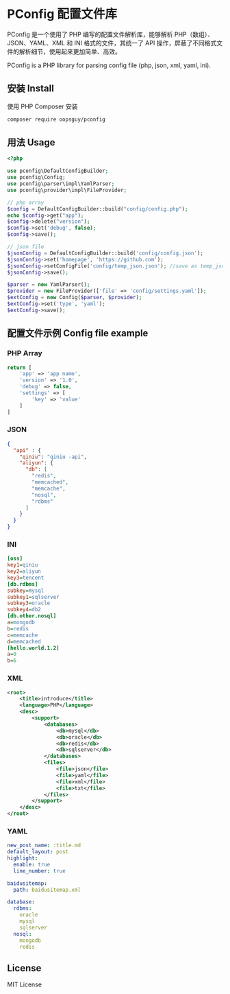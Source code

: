 # PConfig 配置文件库

PConfig 是一个使用了 PHP 编写的配置文件解析库，能够解析 PHP（数组）、JSON、YAML、XML 和 INI 格式的文件，其统一了 API 操作，屏蔽了不同格式文件的解析细节，使用起来更加简单、高效。

PConfig is a PHP library for parsing config file (php, json, xml, yaml, ini).

## 安装 Install

使用 PHP Composer 安装

```bash
composer require oopsguy/pconfig
```

## 用法 Usage

```php
<?php

use pconfig\DefaultConfigBuilder;
use pconfig\Config;
use pconfig\parser\impl\YamlParser;
use pconfig\provider\impl\FileProvider;

// php array
$config = DefaultConfigBuilder::build("config/config.php");
echo $config->get("app");
$config->delete("version");
$config->set('debug', false);
$config->save();

// json file
$jsonConfig = DefaultConfigBuilder::build('config/config.json');
$jsonConfig->set('homepage', 'https://github.com');
$jsonConfig->setConfigFile('config/temp_json.json'); //save as temp_json.json file
$jsonConfig->save();

$parser = new YamlParser();
$provider = new FileProvider(['file' => 'config/settings.yaml']);
$extConfig = new Config($parser, $provider);
$extConfig->set('type', 'yaml');
$extConfig->save();
```

## 配置文件示例 Config file example

### PHP Array

```php
return [
    'app' => 'app name',
    'version' => '1.0',
    'debug' => false,
    'settings' => [
        'key' => 'value'
    ]
]
```

### JSON

```json
{
  "api" : {
    "qiniu": "qiniu -api",
    "aliyun": {
      "db": [
        "redis",
        "memcached",
        "memcache",
        "nosql",
        "rdbms"
      ]
    }
  }
}
```

### INI

```ini
[oss]
key1=qiniu
key2=aliyun
key3=tencent
[db.rdbms]
subkey=mysql
subkey1=sqlserver
subkey3=oracle
subkey4=db2
[db.other.nosql]
a=mongodb
b=redis
c=memcache
d=memcached
[hello.world.1.2]
a=0
b=6
```
### XML

```xml
<root>
    <title>introduce</title>
    <language>PHP</language>
    <desc>
        <support>
            <databases>
                <db>mysql</db>
                <db>oracle</db>
                <db>redis</db>
                <db>sqlserver</db>
            </databases>
            <files>
                <file>json</file>
                <file>yaml</file>
                <file>xml</file>
                <file>txt</file>
            </files>
        </support>
    </desc>
</root>
```
### YAML 

```yaml
new_post_name: :title.md
default_layout: post
highlight:
  enable: true
  line_number: true

baidusitemap:
  path: baidusitemap.xml

database:
  rdbms:
    oracle
    mysql
    sqlserver
  nosql:
    mongodb
    redis
```

## License

MIT License



